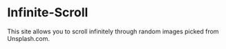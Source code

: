 # Infinite-Scroll
This site allows you to scroll infinitely through random images picked from Unsplash.com.
